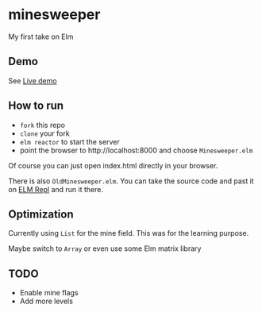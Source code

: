 # minesweeper
My first take on Elm


## Demo

See <a href="http://rawgit.com/SekibOmazic/minesweeper/master/index.html">Live demo</a>


## How to run

* `fork` this repo
* `clone` your fork
* `elm reactor` to start the server
* point the browser to http://localhost:8000 and choose `Minesweeper.elm`

Of course you can just open index.html directly in your browser.

There is also `OldMinesweeper.elm`. You can take the source code and past it on  <a href="http://elm-lang.org/try">ELM Repl</a> and run it there.


## Optimization

Currently using `List` for the mine field. This was for the learning purpose.

Maybe switch to `Array` or even use some Elm matrix library


## TODO

* Enable mine flags
* Add more levels
